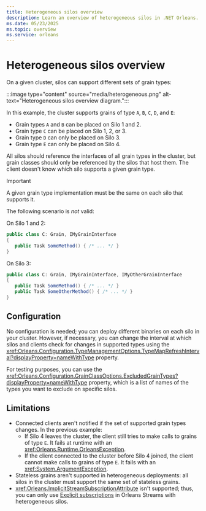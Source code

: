 ```yaml
---
title: Heterogeneous silos overview
description: Learn an overview of heterogeneous silos in .NET Orleans.
ms.date: 05/23/2025
ms.topic: overview
ms.service: orleans
---
```


# Heterogeneous silos overview

On a given cluster, silos can support different sets of grain types:

:::image type="content" source="media/heterogeneous.png" alt-text="Heterogeneous silos overview diagram.":::

In this example, the cluster supports grains of type `A`, `B`, `C`, `D`, and `E`:

- Grain types `A` and `B` can be placed on Silo 1 and 2.
- Grain type `C` can be placed on Silo 1, 2, or 3.
- Grain type `D` can only be placed on Silo 3.
- Grain type `E` can only be placed on Silo 4.

All silos should reference the interfaces of all grain types in the cluster, but grain classes should only be referenced by the silos that host them. The client doesn't know which silo supports a given grain type.

> [!IMPORTANT]
> A given grain type implementation must be the same on each silo that supports it.

The following scenario is _not_ valid:

On Silo 1 and 2:

```csharp
public class C: Grain, IMyGrainInterface
{
   public Task SomeMethod() { /* ... */ }
}
```

On Silo 3:

```csharp
public class C: Grain, IMyGrainInterface, IMyOtherGrainInterface
{
   public Task SomeMethod() { /* ... */ }
   public Task SomeOtherMethod() { /* ... */ }
}
```

## Configuration

No configuration is needed; you can deploy different binaries on each silo in your cluster. However, if necessary, you can change the interval at which silos and clients check for changes in supported types using the <xref:Orleans.Configuration.TypeManagementOptions.TypeMapRefreshInterval?displayProperty=nameWithType> property.

For testing purposes, you can use the <xref:Orleans.Configuration.GrainClassOptions.ExcludedGrainTypes?displayProperty=nameWithType> property, which is a list of names of the types you want to exclude on specific silos.

## Limitations

- Connected clients aren't notified if the set of supported grain types changes. In the previous example:
  - If Silo 4 leaves the cluster, the client still tries to make calls to grains of type `E`. It fails at runtime with an <xref:Orleans.Runtime.OrleansException>.
  - If the client connected to the cluster before Silo 4 joined, the client cannot make calls to grains of type `E`. It fails with an <xref:System.ArgumentException>.
- Stateless grains aren't supported in heterogeneous deployments: all silos in the cluster must support the same set of stateless grains.
- <xref:Orleans.ImplicitStreamSubscriptionAttribute> isn't supported; thus, you can only use [Explicit subscriptions](../streaming/streams-programming-apis.md) in Orleans Streams with heterogeneous silos.
